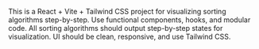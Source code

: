 This is a React + Vite + Tailwind CSS project for visualizing sorting algorithms step-by-step. Use functional components, hooks, and modular code. All sorting algorithms should output step-by-step states for visualization. UI should be clean, responsive, and use Tailwind CSS.
